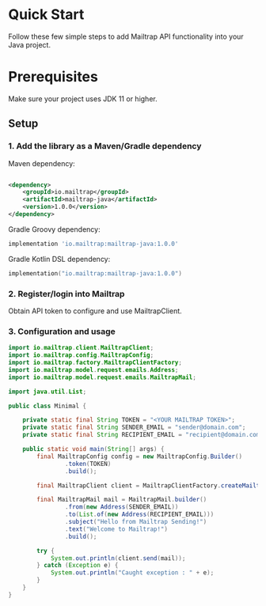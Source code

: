 # Quick Start

Follow these few simple steps to add Mailtrap API functionality into your Java project.

# Prerequisites

Make sure your project uses JDK 11 or higher.

## Setup

### 1. Add the library as a Maven/Gradle dependency

Maven dependency:

```xml

<dependency>
    <groupId>io.mailtrap</groupId>
    <artifactId>mailtrap-java</artifactId>
    <version>1.0.0</version>
</dependency>
```

Gradle Groovy dependency:

```groovy
implementation 'io.mailtrap:mailtrap-java:1.0.0'
```

Gradle Kotlin DSL dependency:

```kotlin
implementation("io.mailtrap:mailtrap-java:1.0.0")
```

### 2. Register/login into Mailtrap

Obtain API token to configure and use MailtrapClient.

### 3. Configuration and usage

```java
import io.mailtrap.client.MailtrapClient;
import io.mailtrap.config.MailtrapConfig;
import io.mailtrap.factory.MailtrapClientFactory;
import io.mailtrap.model.request.emails.Address;
import io.mailtrap.model.request.emails.MailtrapMail;

import java.util.List;

public class Minimal {

    private static final String TOKEN = "<YOUR MAILTRAP TOKEN>";
    private static final String SENDER_EMAIL = "sender@domain.com";
    private static final String RECIPIENT_EMAIL = "recipient@domain.com";

    public static void main(String[] args) {
        final MailtrapConfig config = new MailtrapConfig.Builder()
                .token(TOKEN)
                .build();

        final MailtrapClient client = MailtrapClientFactory.createMailtrapClient(config);

        final MailtrapMail mail = MailtrapMail.builder()
                .from(new Address(SENDER_EMAIL))
                .to(List.of(new Address(RECIPIENT_EMAIL)))
                .subject("Hello from Mailtrap Sending!")
                .text("Welcome to Mailtrap!")
                .build();

        try {
            System.out.println(client.send(mail));
        } catch (Exception e) {
            System.out.println("Caught exception : " + e);
        }
    }
}
```
